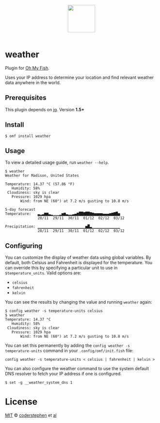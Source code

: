 <div align="center">
  <a href="http://github.com/oh-my-fish/oh-my-fish">
  <img width=90px  src="https://cloud.githubusercontent.com/assets/8317250/8510172/f006f0a4-230f-11e5-98b6-5c2e3c87088f.png">
  </a>
</div>
<br>

# weather

Plugin for [Oh My Fish][omf-link].

Uses your IP address to determine your location and find relevant weather data anywhere in the world.

## Prerequisites

This plugin depends on [jq](https://stedolan.github.io/jq/). Version **1.5+**

## Install

```fish
$ omf install weather
```


## Usage

To view a detailed usage guide, run `weather --help`.

```fish
$ weather
Weather for Madison, United States

Temperature: 14.37 °C (57.86 °F)
   Humidity: 58%
 Cloudiness: sky is clear
   Pressure: 1029 hpa
       Wind: from NE (60°) at 7.2 m/s gusting to 10.8 m/s

5-day forecast
Temperature:   ▃▂▃▆▆▃▂▁▁▁▂▅▆▃▂▂▃▄▆██▇██▇▆▅▅▅▅▄▄▄▅▆▇█▅
               28/11  29/11  30/11  01/12  02/12  03/12

Precipitation: ▁▁▁▁▁▁▁▁▁▁▁▁▁▁▁▁▁▁▁▁▁▁▅█▃▁▁▁▁▁▁▁▁▁▁▁▁▁
               28/11  29/11  30/11  01/12  02/12  03/12
```


## Configuring
You can customize the display of weather data using global variables. By default, both Celsius and Fahrenheit is displayed for the temperature. You can override this by specifying a particular unit to use in `$temperature_units`. Valid options are:

- `celsius`
- `fahrenheit`
- `kelvin`

You can see the results by changing the value and running `weather` again:

```fish
$ config weather -s temperature-units celsius
$ weather
Temperature: 14.37 °C
   Humidity: 58%
 Cloudiness: sky is clear
   Pressure: 1029 hpa
       Wind: from NE (60°) at 7.2 m/s gusting to 10.8 m/s
```

You can set this permanently by adding the `config weather -s temperature-units` command in your `.config/omf/init.fish` file:
```fish
config weather -s temperature-units < celsius | fahrenheit | kelvin >
```


You can also configure the weather command to use the system default DNS resolver to fetch your IP address if one is configured.

```fish
$ set -g __weather_system_dns 1
```


# License

[MIT][mit] © [coderstephen][author] et [al][contributors]


[mit]:            http://opensource.org/licenses/MIT
[author]:         http://github.com/coderstephen
[contributors]:   https://github.com/oh-my-fish/plugin-weather/graphs/contributors
[omf-link]:       https://www.github.com/oh-my-fish/oh-my-fish
[license-badge]:  https://img.shields.io/badge/license-MIT-007EC7.svg?style=flat-square
